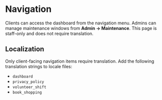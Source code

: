 # Navigation

Clients can access the dashboard from the navigation menu.
Admins can manage maintenance windows from **Admin → Maintenance**. This page is staff-only and does not require translation.

## Localization

Only client-facing navigation items require translation. Add the following translation strings to locale files:

- `dashboard`
- `privacy_policy`
- `volunteer_shift`
- `book_shopping`
